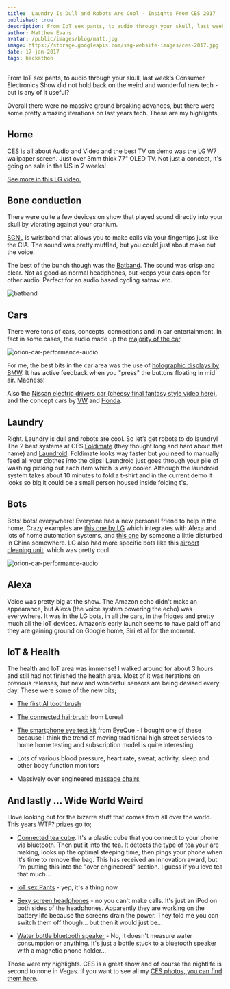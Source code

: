 ```yaml
---
title:  Laundry Is Dull and Robots Are Cool - Insights From CES 2017
published: true
description: From IoT sex pants, to audio through your skull, last week’s Consumer Electronics Show did not hold back on the weird and wonderful new tech - but is any of it useful? Overall there were no massive ground breaking advances, but there were some pretty amazing iterations on last years tech. These are my highlights.author: Sara Jones
author: Matthew Evans
avatar: /public/images/blog/matt.jpg
image: https://storage.googleapis.com/ssg-website-images/ces-2017.jpg
date: 17-jan-2017
tags: hackathon
---
```


From IoT sex pants, to audio through your skull, last week’s Consumer Electronics Show did not hold back on the weird and wonderful new tech - but is any of it useful?

Overall there were no massive ground breaking advances, but there were some pretty amazing iterations on last years tech. These are my highlights.

## Home

CES is all about Audio and Video and the best TV on demo was the LG W7 wallpaper screen. Just over 3mm thick 77" OLED TV. Not just a concept, it's going on sale in the US in 2 weeks!

[See more in this LG video.](http://www.lg.com/us/tvs/lg-OLED77W7P-oled-4k-tv)

## Bone conduction

There were quite a few devices on show that played sound directly into your skull by vibrating against your cranium.

[SGNL](https://www.kickstarter.com/projects/sgnlstrap/sgnl-make-phone-calls-with-your-fingertip) is wristband that allows you to make calls via your fingertips just like the CIA. The sound was pretty muffled, but you could just about make out the voice.

The best of the bunch though was the [Batband](https://www.kickstarter.com/projects/ostrich-pillow/batband). The sound was crisp and clear. Not as good as normal headphones, but keeps your ears open for other audio. Perfect for an audio based cycling satnav etc.

![batband](https://storage.googleapis.com/ssg-website-images/batband-ces-2017.jpg)

## Cars

There were tons of cars, concepts, connections and in car entertainment. In fact in some cases, the audio made up the [majority of the car](https://goo.gl/photos/m8H2emQCyp2iN4Zi9).

![orion-car-performance-audio](https://storage.googleapis.com/ssg-website-images/orion-car-audio.jpg)

For me, the best bits in the car area was the use of [holographic displays by BMW](https://www.youtube.com/watch?v=sD7J2t7D1jE). It has active feedback when you "press" the buttons floating in mid air. Madness!

Also the [Nissan electric drivers car](https://goo.gl/photos/z7a6ozGEPcVdPF5f9)[ (cheesy final fantasy style video here)](https://youtu.be/9zZ2h2MRCe0), and the concept cars by [VW](https://goo.gl/photos/vH3ySTKDHuD5RMWB7) and [Honda](https://goo.gl/photos/Znt865DMp1iorUNH9).

## Laundry

Right. Laundry is dull and robots are cool. So let’s get robots to do laundry! The 2 best systems at CES [Foldimate](https://goo.gl/photos/hjbVPPuEGYTpeWbN7) (they thought long and hard about that name) and [Laundroid](https://www.youtube.com/watch?v=VfeQT5oNQW4). Foldimate looks way faster but you need to manually feed all your clothes into the clips! Laundroid just goes through your pile of washing picking out each item which is way cooler. Although the laundroid system takes about 10 minutes to fold a t-shirt and in the current demo it looks so big it could be a small person housed inside folding t's.

## Bots

Bots! bots! everywhere! Everyone had a new personal friend to help in the home. Crazy examples are [this one by LG](https://goo.gl/photos/ESDZGipoMq5Nhjj36) which integrates with Alexa and lots of home automation systems, and [this one](https://goo.gl/photos/WxMUcFVv3Pt8rcZ57) by someone a little disturbed in China somewhere. LG also had more specific bots like this [airport cleaning unit](https://goo.gl/photos/KgFEss5eQ2CwwCqn7), which was pretty cool.

![orion-car-performance-audio](https://storage.googleapis.com/ssg-website-images/airport-cleaning-unit.jpg)

## Alexa

Voice was pretty big at the show. The Amazon echo didn't make an appearance, but Alexa (the voice system powering the echo) was everywhere. It was in the LG bots, in all the cars, in the fridges and pretty much all the IoT devices. Amazon’s early launch seems to have paid off and they are gaining ground on Google home, Siri et al for the moment.

## IoT & Health

The health and IoT area was immense! I walked around for about 3 hours and still had not finished the health area. Most of it was iterations on previous releases, but new and wonderful sensors are being devised every day. These were some of the new bits;

* [The first AI toothbrush](https://goo.gl/photos/eWnxVCfybbaHWDLX6)

* [The connected hairbrush](https://goo.gl/photos/niWKcxJjok1R4MHP8) from Loreal

* [The smartphone eye test kit](https://goo.gl/photos/8gMj9TkNWACDE2ux9) from EyeQue - I bought one of these because I think the trend of moving traditional high street services to home home testing and subscription model is quite interesting

* Lots of various blood pressure, heart rate, sweat, activity, sleep and other body function monitors

* Massively over engineered [massage chairs](https://goo.gl/photos/tAieBtHaxTBqCTZB6)

## And lastly … Wide World Weird

I love looking out for the bizarre stuff that comes from all over the world. This years WTF? prizes go to;

* [Connected tea cube](http://www.42tea.io/en/). It's a plastic cube that you connect to your phone via bluetooth. Then put it into the tea. It detects the type of tea your are making, looks up the optimal steeping time, then pings your phone when it's time to remove the bag. This has received an innovation award, but I'm putting this into the "over engineered" section. I guess if you love tea that much...

* [IoT sex Pants](https://goo.gl/photos/5jM27LpzxaEeCVY99) - yep, it's a thing now

* [Sexy screen headphones](https://goo.gl/photos/wXBJwSoy8jvEMqRDA) - no you can't make calls. It's just an iPod on both sides of the headphones. Apparently they are working on the battery life because the screens drain the power. They told me you can switch them off though… but then it would just be...

* [Water bottle bluetooth speaker](https://goo.gl/photos/bQEeVsG4XU9iMUsB6) - No, it doesn't measure water consumption or anything. It's just a bottle stuck to a bluetooth speaker with a magnetic phone holder...

Those were my highlights. CES is a great show and of course the nightlife is second to none in Vegas. If you want to see all my [CES photos, you can find them here](https://goo.gl/photos/FUo9mBcVZe4uL5kd8).
